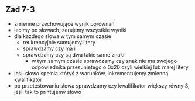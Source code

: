 ## Zad 7-3

- zmienne przechowujące wynik porównań
- lecimy po słowach, zerujemy wszystkie wyniki
- dla każdego słowa w tym samym czasie
    - reukrencyjnie sumujemy litery
    - sprawdzamy czy ma i
    - sprawdzamy czy są dwa takie same znaki
        - w tym samym czasie sprawdzamy czy znak nie ma swojego odpowiednika przesuniętego o 0x20 czyli wielkiej lub małej litery
- jeśli słowo spełnia któryś z warunków, inkrementujemy zmienną kwalifikator
- po przetestowaniu słowa sprawdzamy czy kwalifikator większy równy 3, jeśli tak to printujemy słowo
